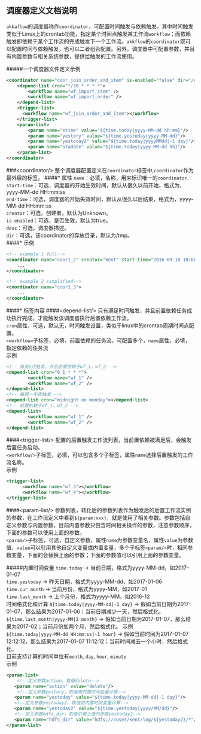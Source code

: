 ## 调度器定义文档说明
`akkaflow`的调度器称作`coordinator`，可配置时间触发与依赖触发，其中时间触发类似于Linux上的crontab功能，指定某个时间点触发某工作流`workflow`；而依赖触发即依赖于某个工作流的完成触发下一个工作流。`akkflow`的`coordinator`既可以配置时间与依赖触发，也可以二者组合配置。另外，调度器中可配置参数，并且有内置参数与相关系统参数，提供给触发的工作流使用。

#####一个调度器文件定义示例
```xml
<coordinator name="coor_join_order_and_item" is-enabled="false" dir="/example" desc="依赖启动">    
    <depend-list cron="*/30 * * * *">
        <workflow name="wf_import_item" />
        <workflow name="wf_import_order" />
    </depend-list>
    <trigger-list>
      <workflow name="wf_join_order_and_item"></workflow>
    </trigger-list>
    <param-list>
        <param name="stime" value="${time.today|yyyy-MM-dd hh:mm}"/>
        <param name="yestory" value="${time.yestoday|yyyy-MM-dd}"/>
        <param name="yestoday2" value="${time.today|yyyyMMdd|-1 day}"/>
        <param name="stadate" value="${time.today|yyyy-MM-dd hh}"/>
    </param-list>
</coordinator>
```
###&lt;coordinator/&gt;
整个调度器配置定义在`coordinator`标签中,`coordinator`作为最外层的标签。
####* 属性
`name`：必填，名称，用来标识唯一的`coordinator`.</br>
`start-time`：可选，调度器的开始生效时间，默认从很久以前开始，格式为，yyyy-MM-dd HH:mm:ss</br>
`end-time`：可选，调度器的开始失效时间，默认从很久以后结束，格式为，yyyy-MM-dd HH:mm:ss</br>
`creator`：可选，创建者，默认为Unknown。</br>
`is-enabled`：可选，是否生效，默认为true。</br>
`desc`：可选，调度器描述。</br>
`dir`：可选，该coordinator的存放目录，默认为/tmp。</br>
####* 示例
```xml
<!-- example 1 full-->
<coordinator name="coor1_2" creator="kent" start-time="2016-09-10 10:00:00" end-time="2017-09-10 10:00:00" desc="this is a coordinator" dir="/tmp/test"> 
	...
</coordinator>

<!-- example 2 simplified-->
<coordinator name="coor1_3">
	...
</coordinator>
```
####* 标签内容
####&lt;depend-list/&gt;
只有满足时间触发，并且前置依赖任务成功执行完成，才能触发该调度器执行后置依赖工作流。</br>
`cron`属性，可选，默认无，时间触发设置，类似于linux中的crontab周期时间点配置。</br>
`<workflow>`子标签，必填，前置依赖的任务流，可配置多个，`name`属性，必填，指定依赖的任务流</br>
示例</br>
```xml
<!-- 每天1点触发，并且前置依赖于wf_1，wf_2 -->
<depend-list cron="0 1 * * *">
        <workflow name="wf_1" />
        <workflow name="wf_2" />
</depend-list>
<!-- 每周一午夜触发 -->
<depend-list cron="midnight on monday"></depend-list>
<!-- 前置依赖于wf_1，wf_2 -->
<depend-list>
        <workflow name="wf_1" />
        <workflow name="wf_2" />
</depend-list>
```
####&lt;trigger-list/&gt;
配置的后置触发工作流列表，当前置依赖被满足后，会触发后置任务启动。</br>
`<workflow/>`子标签，必填，可以包含多个子标签，属性`name`选择后置触发的工作流名称。</br>
示例</br>
```xml
<trigger-list>
      <workflow name="wf_3"></workflow>
      <workflow name="wf_4"></workflow>
</trigger-list>
```
####&lt;param-list/&gt;
参数列表，转化后的参数列表作为触发后的后置工作流实例的参数，在工作流定义中看到`${param:xxx}`，就是使用了相关参数。参数包括自定义参数与内置参数，目前内置参数只包含时间相关操作的参数，注意参数顺序，下面的参数可以使用上面的参数。</br>
`<param/>`子标签，可选，自定义参数，属性`name`为参数变量名，属性`value`为参数值，`value`可以引用其他自定义变量或内置变量，多个子标签`<param/>`时，相同参数变量，下面的会替换上面的参数；下面的参数值可以引用上面的参数变量。</br>

#####内置时间变量
`time.today` -> 当前日期，格式为yyyy-MM-dd，如2017-01-07</br>
`time.yestoday` -> 昨天日期，格式为yyyy-MM-dd，如2017-01-06</br>
`time.cur_month` -> 当前月份，格式为yyyy-MM，如2017-01</br>
`time.last_month` -> 上个月份，格式为yyyy-MM，如2016-12</br>
时间格式化和计算
`${time.today|yyyy-MM-dd|-1 day}` -> 假如当前日期为2017-01-07，那么结果为2017-01-06；当前日期减少一天，然后格式化。</br>
`${time.last_month|yyyy-MM|2 month}` -> 假如当前日期为2017-01-07，那么结果为2017-02；当前月份加两个月，然后格式化。
示例</br>
`${time.today|yyyy-MM-dd HH:mm:ss|-1 hour}` -> 假如当前时间为2017-01-07 12:12:12，那么结果为2017-01-07 11:12:12；当前时间减去一个小时，然后格式化。</br>
目前支持计算的时间单位有`month`, `day`, `hour`, `minute`</br>
示例</br>
```xml
<param-list>
	<!--定义参数action，取值delete-->
   <param name="action" value="delete"/>
	<!--定义参数yestory，取值用内置时间变量计算-->
   <param name="yestoday" value="${time.today|yyyy-MM-dd|-1 day}"/>
   <!--定义参数yestoday2，取值用内置时间变量计算-->
   <param name="yestoday2" value="${time.yestoday|yyyy/MM/dd}"/>
   <!--定义参数hdfs_dir，取值引用上面的参数yestoday2-->
   <param name="hdfs_dir" value="hdfs:///user/kent/log/${yestoday2}/*"/>
</param-list>
```

